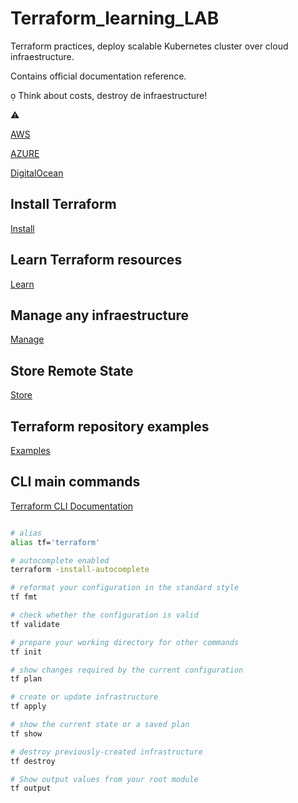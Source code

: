 # Terraform_learning_LAB

Terraform practices, deploy scalable Kubernetes cluster over cloud infraestructure.

Contains official documentation reference.

&#57938; Think about costs, destroy de infraestructure!

:warning:

[AWS]()

[AZURE]()

[DigitalOcean]()

## Install Terraform

[Install](https://learn.hashicorp.com/tutorials/terraform/install-cli?in=terraform/gcp-get-started#install-terraform)

## Learn Terraform resources

[Learn](https://github.com/hashicorp/learn-terraform-resources)

## Manage any infraestructure

[Manage](https://registry.terraform.io/browse/providers)  

## Store Remote State

[Store](https://learn.hashicorp.com/tutorials/terraform/aws-remote?in=terraform/certification-associate-tutorials)

## Terraform repository examples

[Examples](https://github.com/hashicorp/terraform)

## CLI main commands

[Terraform CLI Documentation](https://www.terraform.io/cli)

```bash

# alias
alias tf='terraform'

# autocomplete enabled
terraform -install-autocomplete

# reformat your configuration in the standard style
tf fmt

# check whether the configuration is valid
tf validate

# prepare your working directory for other commands
tf init

# show changes required by the current configuration
tf plan

# create or update infrastructure
tf apply

# show the current state or a saved plan
tf show

# destroy previously-created infrastructure
tf destroy

# Show output values from your root module
tf output

```
